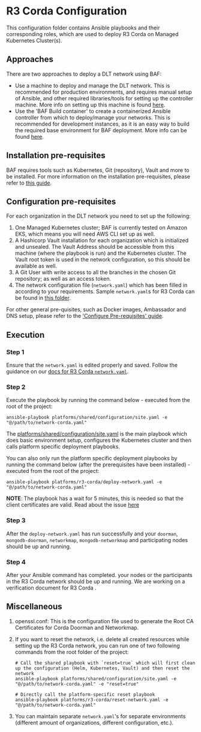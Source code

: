 [//]: # (##############################################################################################)
[//]: # (Copyright Accenture. All Rights Reserved.)
[//]: # (SPDX-License-Identifier: Apache-2.0)
[//]: # (##############################################################################################)

# R3 Corda Configuration
This configuration folder contains Ansible playbooks and their corresponding roles, which are used to deploy R3 Corda on Managed Kubernetes Cluster(s).


## Approaches
There are two approaches to deploy a DLT network using BAF: 
- Use a machine to deploy and manage the DLT network. This is recommended for production environments, and requires manual setup of Ansible, and other required libraries/tools for setting up the controller machine. More info on setting up this machine is found [here](https://blockchain-automation-framework.readthedocs.io/en/latest/operations/configure_prerequisites.html#ansible-inventory-file).
- Use the 'BAF Build container' to create a containerized Ansible controller from which to deploy/manage your networks. This is recommended for development instances, as it is an easy way to build the required base environment for BAF deployment. More info can be found [here](https://blockchain-automation-framework.readthedocs.io/en/latest/developer/docker-build.html).

## Installation pre-requisites
BAF requires tools such as Kubernetes, Git (repository), Vault and more to be installed.
For more information on the installation pre-requisites, please refer to [this guide](https://blockchain-automation-framework.readthedocs.io/en/latest/prerequisites.html).

## Configuration pre-requisites
For each organization in the DLT network you need to set up the following:
1. One Managed Kubernetes cluster; BAF is currently tested on Amazon EKS, which means you will need AWS CLI set up as well.
2. A Hashicorp Vault installation for each organization which is initialized and unsealed. The Vault Address should be accessible from this machine (where the playbook is run) and the Kubernetes cluster. The Vault root token is used in the network configuration, so this should be available as well.
3. A Git User with write access to all the branches in the chosen Git repository; as well as an access token.
4. The network configuration file (`network.yaml`) which has been filled in according to your requirements. Sample `network.yaml`s for R3 Corda can be found in [this folder](./samples/).

For other general pre-quisites, such as Docker images, Ambassador and DNS setup, please refer to the ['Configure Pre-requisites' guide](https://blockchain-automation-framework.readthedocs.io/en/latest/operations/configure_prerequisites.html).

## Execution 
### Step 1
Ensure that the `network.yaml` is edited properly and saved. Follow the guidance on our [docs for R3 Corda `network.yaml`](https://blockchain-automation-framework.readthedocs.io/en/latest/operations/corda_networkyaml.html).

### Step 2
Execute the playbook by running the command below - executed from the root of the project:
```
ansible-playbook platforms/shared/configuration/site.yaml -e "@/path/to/network-corda.yaml"
```
The [platforms/shared/configuration/site.yaml](../../shared/configuration/site.yaml) is the main playbook which does basic environment setup, configures the Kubernetes cluster and then calls platform specific deployment playbooks.

You can also only run the platform specific deployment playbooks by running the command below (after the prerequisites have been installed) - executed from the root of the project:
```
ansible-playbook platforms/r3-corda/deploy-network.yaml -e "@/path/to/network-corda.yaml"
```
**NOTE**: The playbook has a wait for 5 minutes, this is needed so that the client certificates are valid. Read about the issue [here](https://eprint.iacr.org/2013/538.pdf)

### Step 3
After the `deploy-network.yaml` has run successfully and your `doorman`, `mongodb-doorman`, `networkmap`, `mongodb-networkmap` and participating nodes should be up and running.

### Step 4
After your Ansible command has completed. your nodes or the participants in the R3 Corda network should be up and running. We are working on a verification document for R3 Corda .

## Miscellaneous

1. openssl.conf: This is the configuration file used to generate the Root CA Certificates for Corda Doorman and Networkmap.

2. If you want to reset the network, i.e. delete all created resources while setting up the R3 Corda network, you can run one of two following commands from the root folder of the project:
    ```
    # Call the shared playbook with `reset=true` which will first clean up the configuration (Helm, Kubernetes, Vault) and then reset the network
    ansible-playbook platforms/shared/configuration/site.yaml -e "@/path/to/network-corda.yaml" -e "reset=true"  
    ```
    ```
    # Directly call the platform-specific reset playbook
    ansible-playbook platforms/r3-corda/reset-network.yaml -e "@/path/to/network-corda.yaml" 
    ```
3. You can maintain separate `network.yaml`'s for separate environments (different amount of organizations, different configuration, etc.).
